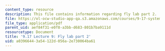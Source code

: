 ```yaml
---
content_type: resource
description: This file contains information regarding fly lab part 2.
file: https://ol-ocw-studio-app-qa.s3.amazonaws.com/courses/9-17-systems-neuroscience-lab-spring-2013/a03966443a54122d056a2e730064ba61_MIT9_17S13_Flylabpart_2.pdf
file_type: application/pdf
parent_uid: aef84f31-e0f8-a3bb-d683-801b7ba9111d
resourcetype: Document
title: '9.17 Lecture 9: Fly lab part 2'
uid: a0396644-3a54-122d-056a-2e730064ba61
---
```

